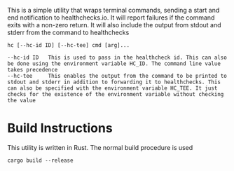 This is a simple utility that wraps terminal commands, sending a start and end
notification to healthchecks.io. It will report failures if the command exits
with a non-zero return. It will also include the output from stdout and stderr
from the command to healthchecks

```
hc [--hc-id ID] [--hc-tee] cmd [arg]...

--hc-id ID   This is used to pass in the healthcheck id. This can also be done using the environment variable HC_ID. The command line value takes precedence
--hc-tee     This enables the output from the command to be printed to stdout and stderr in addition to forwarding it to healthchecks. This can also be specified with the environment variable HC_TEE. It just checks for the existence of the environment variable without checking the value
```

# Build Instructions

This utility is written in Rust. The normal build procedure is used

```
cargo build --release
```
